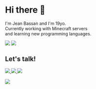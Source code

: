 # Hi there 👋

I'm Jean Bassan and I'm 19yo. <br>
Currently working with Minecraft servers <br>
and learning new programming languages.


<div align="left">
    <img src="https://github-readme-stats.vercel.app/api/wakatime?username=harmonyguy&layout=compact&theme=dark&hide_border=true" />
    <img src="https://github-readme-streak-stats.herokuapp.com/?user=Jean2233&theme=dark" />
</div>

## Let's talk!

<div>
    <a href="https://discord.com/users/334029761107984384" target="_blank">
        <img src="https://img.shields.io/badge/jean.-7289DA?style=for-the-badge&logo=discord&logoColor=white" />
    </a>
    <a href="https://twitter.com/_harmonyguy" target="_blank">
        <img src="https://img.shields.io/badge/_harmonyguy-7289DA?style=for-the-badge&logo=twitter&logoColor=white" />
    </a>
    <a href="mailto:eu@jeanbassan.com.br">
        <img src="https://img.shields.io/badge/-eu@jeanbassan.com.br-%23333?style=for-the-badge&logo=gmail&logoColor=white" />
    </a>
</div>

<a href="https://github.com/Jean2233">
    <br>
    <img src="https://komarev.com/ghpvc/?username=Jean2233" />
</a>
